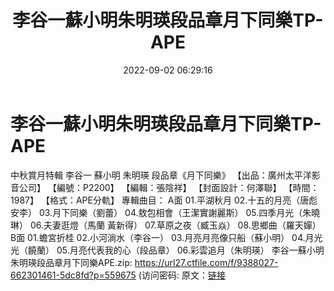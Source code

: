 ﻿---
title: 李谷一蘇小明朱明瑛段品章月下同樂TP-APE
date: 2022-09-02 06:29:16
categories: APE、FLAC、MP3
tags: 华语中文
---
# 李谷一蘇小明朱明瑛段品章月下同樂TP-APE

中秋賞月特輯 李谷一 蘇小明 朱明瑛 段品章《月下同樂》
【出品：廣州太平洋影音公司】
【編號：P2200】
【編輯：張陰祥】
【封面設計：何澤聯】
【時間：1987】
【格式：APE分軌】
專輯曲目：
A面
01.平湖秋月
02.十五的月亮（唐彪 安李）
03.月下同樂（劉蕾）
04.敖包相會（王潔實謝麗斯）
05.四季月光（朱曉琳）
06.夫妻逛燈（馬蘭 黃新得）
07.草原之夜（臧玉焱）
08.思鄉曲（羅天嬋）
B面
01.蟾宮折桂
02.小河淌水（李谷一）
03.月亮月亮像只船（蘇小明）
04.月光光（饒蘭）
05.月亮代表我的心（段品章）
06.彩雲追月（朱明瑛）
李谷一蘇小明朱明瑛段品章月下同樂APE.zip: https://url27.ctfile.com/f/9388027-662301461-5dc8fd?p=559675
(访问密码:
原文：[链接](https://blog.sina.com.cn/s/blog_1647c7e7601030z68.html)